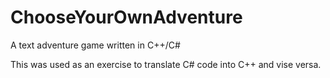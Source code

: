 # ChooseYourOwnAdventure
A text adventure game written in C++/C#

This was used as an exercise to translate C# code into C++ and vise versa. 
